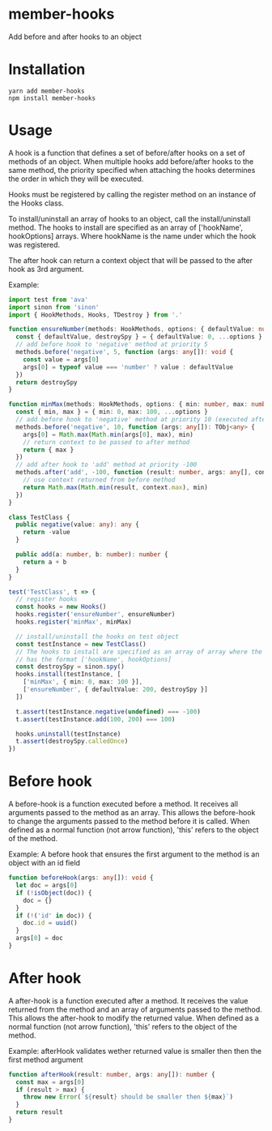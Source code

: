 # member-hooks

Add before and after hooks to an object

# Installation

```
yarn add member-hooks
npm install member-hooks
```

# Usage

A hook is a function that defines a set of before/after hooks on a set of methods of an object.
When multiple hooks add before/after hooks to the same method, the priority specified
when attaching the hooks determines the order in which they will be executed.

Hooks must be registered by calling the register method on an instance of the Hooks class.  

To install/uninstall an array of hooks to an object, call the install/uninstall method.
The hooks to install are specified as an array of ['hookName', hookOptions] arrays.
Where hookName is the name under which the hook was registered.

The after hook can return a context object that will be passed to the after hook as 3rd argument.

Example:
```typescript
import test from 'ava'
import sinon from 'sinon'
import { HookMethods, Hooks, TDestroy } from '.'

function ensureNumber(methods: HookMethods, options: { defaultValue: number, destroySpy: TDestroy }): TDestroy {
  const { defaultValue, destroySpy } = { defaultValue: 0, ...options }
  // add before hook to 'negative' method at priority 5
  methods.before('negative', 5, function (args: any[]): void {
    const value = args[0]
    args[0] = typeof value === 'number' ? value : defaultValue
  })
  return destroySpy
}

function minMax(methods: HookMethods, options: { min: number, max: number }): void {
  const { min, max } = { min: 0, max: 100, ...options }
  // add before hook to 'negative' method at priority 10 (executed after ensureNumber)
  methods.before('negative', 10, function (args: any[]): TObj<any> {
    args[0] = Math.max(Math.min(args[0], max), min)
    // return context to be passed to after method
    return { max }
  })
  // add after hook to 'add' method at priority -100
  methods.after('add', -100, function (result: number, args: any[], context: TObj): number {
    // use context returned from before method
    return Math.max(Math.min(result, context.max), min)
  })
}

class TestClass {
  public negative(value: any): any {
    return -value
  }

  public add(a: number, b: number): number {
    return a + b
  }
}

test('TestClass', t => {
  // register hooks
  const hooks = new Hooks()
  hooks.register('ensureNumber', ensureNumber)
  hooks.register('minMax', minMax)

  // install/uninstall the hooks on test object
  const testInstance = new TestClass()
  // The hooks to install are specified as an array of array where the inner array
  // has the format ['hookName', hookOptions]
  const destroySpy = sinon.spy()
  hooks.install(testInstance, [
    ['minMax', { min: 0, max: 100 }],
    ['ensureNumber', { defaultValue: 200, destroySpy }]
  ])

  t.assert(testInstance.negative(undefined) === -100)
  t.assert(testInstance.add(100, 200) === 100)

  hooks.uninstall(testInstance)
  t.assert(destroySpy.calledOnce)
})
```

# Before hook

A before-hook is a function executed before a method. 
It receives all arguments passed to the method as an array.
This allows the before-hook to change the arguments passed to the method before it is called.
When defined as a normal function (not arrow function), 'this' refers to the object of the method.

Example: A before hook that ensures the first argument to the method is an object with an id field
```typescript
function beforeHook(args: any[]): void {
  let doc = args[0]
  if (!isObject(doc)) {
    doc = {}
  }
  if (!('id' in doc)) {
    doc.id = uuid()
  }
  args[0] = doc
}
``` 

# After hook

A after-hook is a function executed after a method.
It receives the value returned from the method and an array of arguments passed to the method.
This allows the after-hook to modify the returned value.
When defined as a normal function (not arrow function), 'this' refers to the object of the method.

Example: afterHook validates wether returned value is smaller then then the first method argument
```typescript
function afterHook(result: number, args: any[]): number {
  const max = args[0]
  if (result > max) {
    throw new Error(`${result} should be smaller then ${max}`)
  }
  return result
}
```



